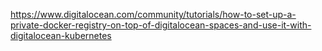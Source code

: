 https://www.digitalocean.com/community/tutorials/how-to-set-up-a-private-docker-registry-on-top-of-digitalocean-spaces-and-use-it-with-digitalocean-kubernetes

